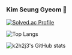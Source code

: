 ### Kim Seung Gyeom 👋

[![Solved.ac Profile](http://mazassumnida.wtf/api/v2/generate_badge?boj=k2h2j3)](https://solved.ac/k2h2j3/)

![Top Langs](https://github-readme-stats.vercel.app/api/top-langs/?username=k2h2j3&count_private=true&layout=compact&theme=dark)

![k2h2j3's GitHub stats](https://github-readme-stats.vercel.app/api?username=k2h2j3&count_private=true)


<!--
**k2h2j3/k2h2j3** is a ✨ _special_ ✨ repository because its `README.md` (this file) appears on your GitHub profile.

Here are some ideas to get you started:



- 🔭 I’m currently working on ...
- 🌱 I’m currently learning ...
- 👯 I’m looking to collaborate on ...
- 🤔 I’m looking for help with ...
- 💬 Ask me about ...
- 📫 How to reach me: ...
- 😄 Pronouns: ...
- ⚡ Fun fact: ...

